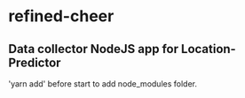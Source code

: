 # refined-cheer

## Data collector NodeJS app for Location-Predictor

'yarn add' before start to add node_modules folder.
